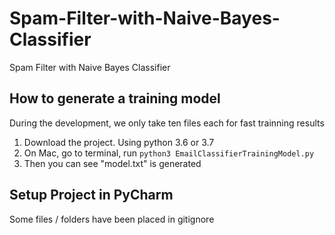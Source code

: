 # Spam-Filter-with-Naive-Bayes-Classifier

Spam Filter with Naive Bayes Classifier

## How to generate a training model

During the development, we only take ten files each for fast trainning results

1. Download the project. Using python 3.6 or 3.7
2. On Mac, go to terminal, run `python3 EmailClassifierTrainingModel.py`
3. Then you can see "model.txt" is generated

## Setup Project in PyCharm

Some files / folders have been placed in gitignore
